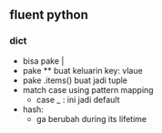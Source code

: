 ## fluent python
### dict
- bisa pake |
- pake ** buat keluarin key: vlaue
- pake .items() buat jadi tuple
- match case using pattern mapping
    - case _ : ini jadi default
- hash:
    - ga berubah during its lifetime
